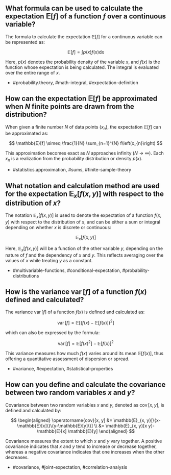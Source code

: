 ## What formula can be used to calculate the expectation $\mathbb{E}[f]$ of a function $f$ over a continuous variable?

The formula to calculate the expectation $\mathbb{E}[f]$ for a continuous variable can be represented as:

$$
\mathbb{E}[f]=\int p(x) f(x) \mathrm{d} x
$$

Here, $p(x)$ denotes the probability density of the variable $x$, and $f(x)$ is the function whose expectation is being calculated. The integral is evaluated over the entire range of $x$.

- #probability.theory, #math-integral, #expectation-definition

## How can the expectation $\mathbb{E}[f]$ be approximated when $N$ finite points are drawn from the distribution?

When given a finite number $N$ of data points ($x_n$), the expectation $\mathbb{E}[f]$ can be approximated as:

$$
\mathbb{E}[f] \simeq \frac{1}{N} \sum_{n=1}^{N} f\left(x_{n}\right)
$$

This approximation becomes exact as $N$ approaches infinity ($N \rightarrow \infty$). Each $x_n$ is a realization from the probability distribution or density $p(x)$.

- #statistics.approximation, #sums, #finite-sample-theory

## What notation and calculation method are used for the expectation $\mathbb{E}_{x}[f(x, y)]$ with respect to the distribution of $x$?

The notation $\mathbb{E}_{x}[f(x, y)]$ is used to denote the expectation of a function $f(x, y)$ with respect to the distribution of $x$, and can be either a sum or integral depending on whether $x$ is discrete or continuous:

$$
\mathbb{E}_{x}[f(x, y)]
$$

Here, $\mathbb{E}_{x}[f(x, y)]$ will be a function of the other variable $y$, depending on the nature of $f$ and the dependency of $x$ and $y$. This reflects averaging over the values of $x$ while treating $y$ as a constant.

- #multivariable-functions, #conditional-expectation, #probability-distributions

## How is the variance $\operatorname{var}[f]$ of a function $f(x)$ defined and calculated?

The variance $\operatorname{var}[f]$ of a function $f(x)$ is defined and calculated as:

$$
\operatorname{var}[f]=\mathbb{E}\left[(f(x)-\mathbb{E}[f(x)])^{2}\right]
$$

which can also be expressed by the formula:

$$
\operatorname{var}[f]=\mathbb{E}\left[f(x)^{2}\right]-\mathbb{E}[f(x)]^{2}
$$

This variance measures how much $f(x)$ varies around its mean $\mathbb{E}[f(x)]$, thus offering a quantitative assessment of dispersion or spread.

- #variance, #expectation, #statistical-properties

## How can you define and calculate the covariance between two random variables $x$ and $y$?

Covariance between two random variables $x$ and $y$, denoted as $\operatorname{cov}[x, y]$, is defined and calculated by:

$$
\begin{aligned}
\operatorname{cov}[x, y] &= \mathbb{E}_{x, y}[\{x-\mathbb{E}[x]\}\{y-\mathbb{E}[y]\}] \\
&= \mathbb{E}_{x, y}[x y]-\mathbb{E}[x] \mathbb{E}[y]
\end{aligned}
$$

Covariance measures the extent to which $x$ and $y$ vary together. A positive covariance indicates that $x$ and $y$ tend to increase or decrease together, whereas a negative covariance indicates that one increases when the other decreases.

- #covariance, #joint-expectation, #correlation-analysis